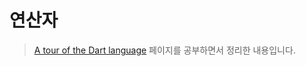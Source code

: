 # 연산자

> [A tour of the Dart language](https://dart.dev/guides/language/language-tour) 페이지를 공부하면서 정리한 내용입니다.
